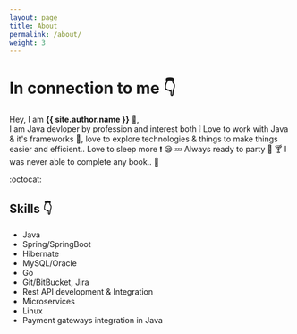 ```yaml
---
layout: page
title: About
permalink: /about/
weight: 3
---
```


# **In connection to me** :point_down:

Hey, I am **{{ site.author.name }}** :wave:,<br>
I am Java devloper by profession and interest both :grey_exclamation: Love to work with Java & it's frameworks :blue_heart:, love to explore technologies & things to make things easier and efficient..
Love to sleep more :exclamation: :sleepy: :zzz:
Always ready to party :beers: :cocktail: 
I was never able to complete any book.. :orange_book: 

:octocat:
 ## **Skills** :point_down:
- Java
- Spring/SpringBoot
- Hibernate
- MySQL/Oracle
- Go
- Git/BitBucket, Jira
- Rest API development & Integration
- Microservices
- Linux
- Payment gateways integration in Java

<!--
<div class="row">
{% include about/skills.html title="" source=site.data.programming-skills %}
{% include about/skills.html title="" source=site.data.other-skills %}
</div>
-->

